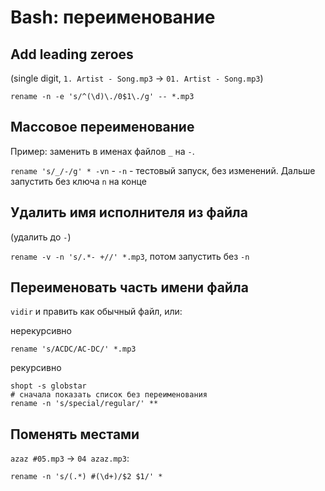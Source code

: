 # Bash: переименование

## Add leading zeroes

(single digit, `1. Artist - Song.mp3` -> `01. Artist - Song.mp3`)

`rename -n -e 's/^(\d)\./0$1\./g' -- *.mp3`

## Массовое переименование

Пример: заменить в именах файлов `_` на `-`.

`rename 's/_/-/g' * -vn` - `-n` - тестовый запуск, без изменений. Дальше запустить без ключа `n` на конце

## Удалить имя исполнителя из файла

(удалить до `-`)

`rename -v -n 's/.*- +//' *.mp3`, потом запустить без `-n`

## Переименовать часть имени файла

`vidir` и править как обычный файл, или:

нерекурсивно

	rename 's/ACDC/AC-DC/' *.mp3

рекурсивно

	shopt -s globstar
	# сначала показать список без переименования
	rename -n 's/special/regular/' **

## Поменять местами

`azaz #05.mp3` -> `04 azaz.mp3`:

`rename -n 's/(.*) #(\d+)/$2 $1/' *`
